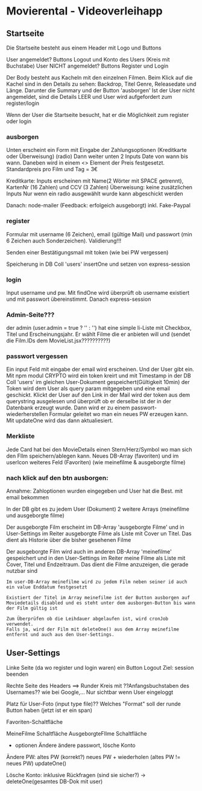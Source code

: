 # Movierental - Videoverleihapp


## Startseite
Die Startseite besteht aus einem Header mit Logo und Buttons

User angemeldet? Buttons Logout und Konto des Users (Kreis mit Buchstabe)
User NICHT angemeldet? Buttons Register und Login

Der Body besteht aus Kacheln mit den einzelnen Filmen.
Beim Klick auf die Kachel sind in den Details zu sehen: Backdrop, Titel Genre, Releasedate und Länge. Darunter
    die Summary und der Button 'ausborgen'
Ist der User nicht angemeldet, sind die Details LEER und User wird aufgefordert zum register/login

Wenn der User die Startseite besucht, hat er die Möglichkeit zum register oder login

### ausborgen
Unten erscheint ein Form mit Eingabe der Zahlungsoptionen (Kreditkarte oder Überweisung) (radio)
Dann weiter unten 2 Inputs Date von wann bis wann. Daneben wird in einem <> Element der Preis festgesetzt.
Standardpreis pro Film und Tag = 3€

Kreditkarte: Inputs erscheinen mit Name(2 Wörter mit SPACE getrennt), KartenNr (16 Zahlen) und CCV (3 Zahlen)
Überweisung: keine zusätzlichen Inputs
Nur wenn ein radio ausgewählt wurde kann abgeschickt werden

Danach: node-mailer (Feedback: erfolgeich ausgeborgt)
    inkl. Fake-Paypal


### register
Formular mit username (6 Zeichen), email (gültige Mail) und passwort (min 6 Zeichen auch Sonderzeichen).
    Validierung!!!

Senden einer Bestätigungsmail mit token (wie bei PW vergessen)

Speicherung in DB Coll 'users' insertOne und setzen von express-session


### login
Input username und pw. Mit findOne wird überprüft ob username existiert und mit passwort übereinstimmt.
Danach express-session

### Admin-Seite???
der admin (user.admin = true ? '' : '')
hat eine simple li-Liste mit Checkbox, Titel und Erscheinungsjahr. Er wählt Filme die er anbieten will und (sendet die Film.IDs dem MovieList.jsx??????????)

### passwort vergessen
Ein input Feld mit eingabe der email wird erscheinen. Und der User gibt ein. Mit npm modul CRYPTO wird ein
    token kreirt und mit Timestamp in der DB Coll 'users' im gleichen User-Dokument gespeichert(Gültigkeit 10min)
    der Token wird dem User als query param mitgegeben und eine email geschickt. Klickt der User auf den
    Link in der Mail wird der token aus dem querystring ausgelesen und überprüft ob er derselbe ist der
    in der Datenbank erzeugt wurde. Dann wird er zu einem passwort-wiederherstellen Formular geleitet
    wo man ein neues PW erzeugen kann. Mit updateOne wird das dann aktualiesiert.

### Merkliste
Jede Card hat bei den MovieDetails einen Stern/Herz/Symbol wo man sich den FIlm speichern/ablegen kann.
Neues DB-Array (favoriten) und im userIcon weiteres Feld (Favoriten) (wie meinefilme & ausgeborgte filme)

### nach klick auf den btn ausborgen:
Annahme: Zahloptionen wurden eingegeben und User hat die Best. mit email bekommen

In der DB gibt es zu jedem User (Dokument) 2 weitere Arrays (meinefilme und ausgeborgte filme)

Der ausgeborgte Film erscheint im DB-Array 'ausgeborgte Filme' und in User-Settings im Reiter
    ausgeborgte Filme als Liste mit Cover un Titel. Das dient als Historie über die bisher gesehenen Filme

Der ausgeborgte Film wird auch im anderen DB-Array 'meinefilme' gespeichert und in den User-Settings im Reiter
    meine Filme als Liste mit Cover, Titel und Endzeitraum. Das dient die Filme anzuzeigen, die gerade nutzbar sind

    Im user-DB-Array meinefilme wird zu jedem Film neben seiner id auch ein value Enddatum festgesetzt

    Existiert der Titel im Array meinefilme ist der Button ausborgen auf Moviedetails disabled und es steht unter dem ausborgen-Button bis wann der Film gültig ist

    Zum Überprüfen ob die Leihdauer abgelaufen ist, wird cronJob verwendet.
    Falls ja, wird der Film mit deleteOne() aus dem Array meinefilme entfernt und auch aus den User-Settings.

## User-Settings
Linke Seite (da wo register und login waren) ein Button Logout
    Ziel: session beenden

Rechte Seite des Headers ==>
Runder Kreis mit ??Anfangsbuchstaben des Usernames?? wie bei Google,...
Nur sichtbar wenn User eingeloggt

Platz für User-Foto (input type file)??
Welches "Format" soll der runde Button haben (jetzt ist er ein span)

Favoriten-Schaltfläche

MeineFilme Schaltfläche
AusgeborgteFIlme Schaltfläche

- optionen
Ändere ändere passwort, lösche Konto

Ändere PW: altes PW (korrekt?) neues PW + wiederholen (altes PW != neues PW)
    updateOne()

Lösche Konto: inklusive Rückfragen (sind sie sicher?)
    -> deleteOne(gesamtes DB-Dok mit user)